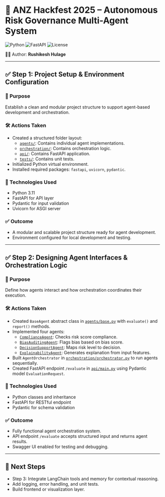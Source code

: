 # 🚀 ANZ Hackfest 2025 – Autonomous Risk Governance Multi-Agent System

![Python](https://img.shields.io/badge/Python-3.11-blue)
![FastAPI](https://img.shields.io/badge/FastAPI-Framework-green)
![License](https://img.shields.io/badge/License-MIT-lightgrey)

👨‍💻 Author: **Rushikesh Hulage**

---

## ✅ Step 1: Project Setup & Environment Configuration

### 🎯 Purpose
Establish a clean and modular project structure to support agent-based development and orchestration.

### 🛠️ Actions Taken
- Created a structured folder layout:
  - [`agents/`](agents/): Contains individual agent implementations.
  - [`orchestration/`](orchestration/): Contains orchestration logic.
  - [`api/`](api/): Contains FastAPI application.
  - [`tests/`](tests/): Contains unit tests.
- Initialized Python virtual environment.
- Installed required packages: `fastapi`, `uvicorn`, `pydantic`.

### 🧪 Technologies Used
- Python 3.11
- FastAPI for API layer
- Pydantic for input validation
- Uvicorn for ASGI server

### ✅ Outcome
- A modular and scalable project structure ready for agent development.
- Environment configured for local development and testing.

---

## ✅ Step 2: Designing Agent Interfaces & Orchestration Logic

### 🎯 Purpose
Define how agents interact and how orchestration coordinates their execution.

### 🛠️ Actions Taken
- Created `BaseAgent` abstract class in [`agents/base.py`](agents/base.py) with `evaluate()` and `report()` methods.
- Implemented four agents:
  - [`ComplianceAgent`](agents/compliance.py): Checks risk score compliance.
  - [`BiasAuditingAgent`](agents/bias_audit.py): Flags bias based on bias score.
  - [`DecisionSupportAgent`](agents/decision_support.py): Maps risk level to decision.
  - [`ExplainabilityAgent`](agents/explainability.py): Generates explanation from input features.
- Built `AgentOrchestrator` in [`orchestration/orchestrator.py`](orchestration/orchestrator.py) to run agents sequentially.
- Created FastAPI endpoint `/evaluate` in [`api/main.py`](api/main.py) using Pydantic model `EvaluationRequest`.

### 🧪 Technologies Used
- Python classes and inheritance
- FastAPI for RESTful endpoint
- Pydantic for schema validation

### ✅ Outcome
- Fully functional agent orchestration system.
- API endpoint `/evaluate` accepts structured input and returns agent results.
- Swagger UI enabled for testing and debugging.

---

## 🚀 Next Steps
- Step 3: Integrate LangChain tools and memory for contextual reasoning.
- Add logging, error handling, and unit tests.
- Build frontend or visualization layer.



